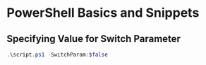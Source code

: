 # PowerShell Basics and Snippets

## Specifying Value for Switch Parameter

```powershell
.\script.ps1 -SwitchParam:$false
```
